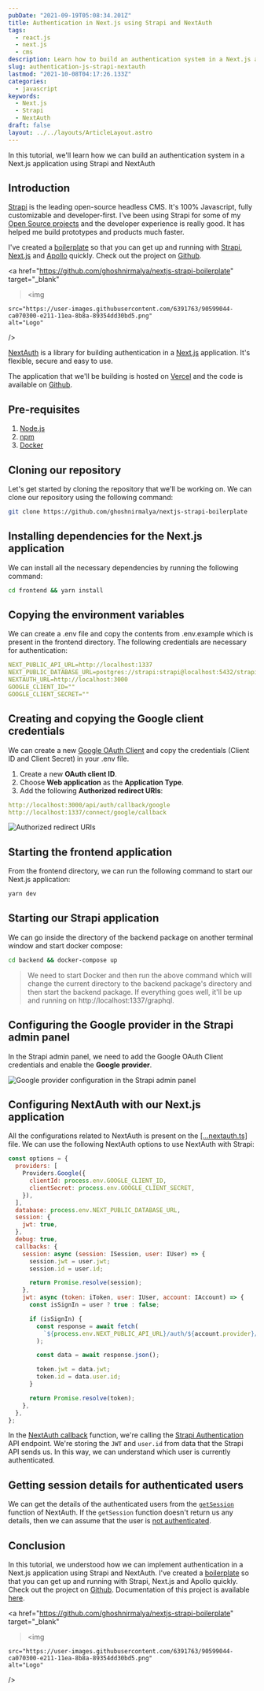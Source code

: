 ```yaml
---
pubDate: "2021-09-19T05:08:34.201Z"
title: Authentication in Next.js using Strapi and NextAuth
tags:
  - react.js
  - next.js
  - cms
description: Learn how to build an authentication system in a Next.js application with Strapi and NextAuth.
slug: authentication-js-strapi-nextauth
lastmod: "2021-10-08T04:17:26.133Z"
categories:
  - javascript
keywords:
  - Next.js
  - Strapi
  - NextAuth
draft: false
layout: ../../layouts/ArticleLayout.astro
---
```


In this tutorial, we'll learn how we can build an authentication system in a
Next.js application using Strapi and NextAuth

## Introduction

[Strapi](https://strapi.io/) is the leading open-source headless CMS. It's 100% Javascript, fully customizable and developer-first. I've been using Strapi for some of my [Open Source projects](https://github.com/ghoshnirmalya) and the developer experience is really good. It has helped me build prototypes and products much faster.

I've created a [boilerplate](https://github.com/ghoshnirmalya/nextjs-strapi-boilerplate) so that you can get up and running with [Strapi](http://strapi.io/), [Next.js](https://nextjs.org/) and [Apollo](https://www.apollographql.com/) quickly. Check out the project on [Github](https://github.com/ghoshnirmalya/nextjs-strapi-boilerplate).

<a
href="https://github.com/ghoshnirmalya/nextjs-strapi-boilerplate"
target="\_blank"

> <img

    src="https://user-images.githubusercontent.com/6391763/90599044-ca070300-e211-11ea-8b8a-89354dd30bd5.png"
    alt="Logo"

/>
</a>

[NextAuth](https://next-auth.js.org/) is a library for building authentication in a [Next.js](https://nextjs.org/) application. It's flexible, secure and easy to use.

The application that we'll be building is hosted on [Vercel](https://nextjs-strapi-boilerplate.vercel.app/) and the code is available on [Github](https://github.com/ghoshnirmalya/nextjs-strapi-boilerplate).

## Pre-requisites

1. [Node.js](https://nodejs.org/)
2. [npm](https://www.npmjs.com/)
3. [Docker](https://www.docker.com/)

## Cloning our repository

Let's get started by cloning the repository that we'll be working on. We can clone our repository using the following command:

```bash
git clone https://github.com/ghoshnirmalya/nextjs-strapi-boilerplate
```

## Installing dependencies for the Next.js application

We can install all the necessary dependencies by running the following command:

```bash
cd frontend && yarn install
```

## Copying the environment variables

We can create a .env file and copy the contents from .env.example which is present in the frontend directory. The following credentials are necessary for authentication:

```yaml
NEXT_PUBLIC_API_URL=http://localhost:1337
NEXT_PUBLIC_DATABASE_URL=postgres://strapi:strapi@localhost:5432/strapi?synchronize=true
NEXTAUTH_URL=http://localhost:3000
GOOGLE_CLIENT_ID=""
GOOGLE_CLIENT_SECRET=""
```

## Creating and copying the Google client credentials

We can create a new [Google OAuth Client](https://console.developers.google.com/apis/credentials/oauthclient) and copy the credentials (Client ID and Client Secret) in your .env file.

1. Create a new **OAuth client ID**.
2. Choose **Web application** as the **Application Type**.
3. Add the following **Authorized redirect URIs**:

```yaml
http://localhost:3000/api/auth/callback/google
http://localhost:1337/connect/google/callback
```

![Authorized redirect URIs](/images/content/authentication-in-next-js-with-strapi-and-next-auth/1.png)

## Starting the frontend application

From the frontend directory, we can run the following command to start our Next.js application:

```bash
yarn dev
```

## Starting our Strapi application

We can go inside the directory of the backend package on another terminal window and start docker compose:

```bash
cd backend && docker-compose up
```

> We need to start Docker and then run the above command which will change the current directory to the backend package's directory and then start the backend package. If everything goes well, it'll be up and running on http://localhost:1337/graphql.

## Configuring the Google provider in the Strapi admin panel

In the Strapi admin panel, we need to add the Google OAuth Client credentials and enable the **Google provider**.

![Google provider configuration in the Strapi admin panel](/images/content/authentication-in-next-js-with-strapi-and-next-auth/2.png)

## Configuring NextAuth with our Next.js application

All the configurations related to NextAuth is present on the [[...nextauth.ts]](https://github.com/ghoshnirmalya/nextjs-strapi-boilerplate/blob/master/frontend/pages/api/auth/%5B...nextauth%5D.ts) file. We can use the following NextAuth options to use NextAuth with Strapi:

```js
const options = {
  providers: [
    Providers.Google({
      clientId: process.env.GOOGLE_CLIENT_ID,
      clientSecret: process.env.GOOGLE_CLIENT_SECRET,
    }),
  ],
  database: process.env.NEXT_PUBLIC_DATABASE_URL,
  session: {
    jwt: true,
  },
  debug: true,
  callbacks: {
    session: async (session: ISession, user: IUser) => {
      session.jwt = user.jwt;
      session.id = user.id;

      return Promise.resolve(session);
    },
    jwt: async (token: iToken, user: IUser, account: IAccount) => {
      const isSignIn = user ? true : false;

      if (isSignIn) {
        const response = await fetch(
          `${process.env.NEXT_PUBLIC_API_URL}/auth/${account.provider}/callback?access_token=${account?.accessToken}`
        );

        const data = await response.json();

        token.jwt = data.jwt;
        token.id = data.user.id;
      }

      return Promise.resolve(token);
    },
  },
};
```

In the [NextAuth callback](https://next-auth.js.org/configuration/options#callbacks) function, we're calling the [Strapi Authentication](https://strapi.io/documentation/v3.x/plugins/users-permissions.html#authentication) API endpoint. We're storing the `JWT` and `user.id` from data that the Strapi API sends us. In this way, we can understand which user is currently authenticated.

## Getting session details for authenticated users

We can get the details of the authenticated users from the [`getSession`](https://next-auth.js.org/getting-started/client#getsession) function of NextAuth. If the `getSession` function doesn't return us any details, then we can assume that the user is [not authenticated](https://github.com/ghoshnirmalya/nextjs-strapi-boilerplate/blob/master/frontend/pages/feeds.tsx#L12-L14).

## Conclusion

In this tutorial, we understood how we can implement authentication in a Next.js application using Strapi and NextAuth. I've created a [boilerplate](https://github.com/ghoshnirmalya/nextjs-strapi-boilerplate) so that you can get up and running with Strapi, Next.js and Apollo quickly. Check out the project on [Github](https://github.com/ghoshnirmalya/nextjs-strapi-boilerplate). Documentation of this project is available [here](/guides/nextjs-strapi-boilerplate).

<a
href="https://github.com/ghoshnirmalya/nextjs-strapi-boilerplate"
target="\_blank"

> <img

    src="https://user-images.githubusercontent.com/6391763/90599044-ca070300-e211-11ea-8b8a-89354dd30bd5.png"
    alt="Logo"

/>
</a>
